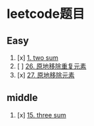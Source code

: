 # leetcode题目

## Easy

1. [x] [1. two sum](twosum.go)
2. [ ] [26. 原地移除重复元素](removeDuplicate.go)
3. [x] [27. 原地移除元素](removeElement.go)

## middle

1. [x] [15. three sum](threesum.go)